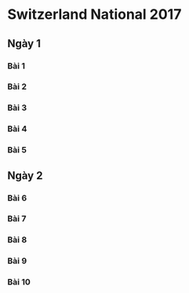 # Switzerland National 2017

## Ngày 1

### Bài 1

### Bài 2

### Bài 3

### Bài 4

### Bài 5

## Ngày 2

### Bài 6

### Bài 7

### Bài 8

### Bài 9

### Bài 10
